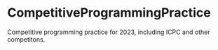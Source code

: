 # CompetitiveProgrammingPractice
Competitive programming practice for 2023, including ICPC and other competitons.
